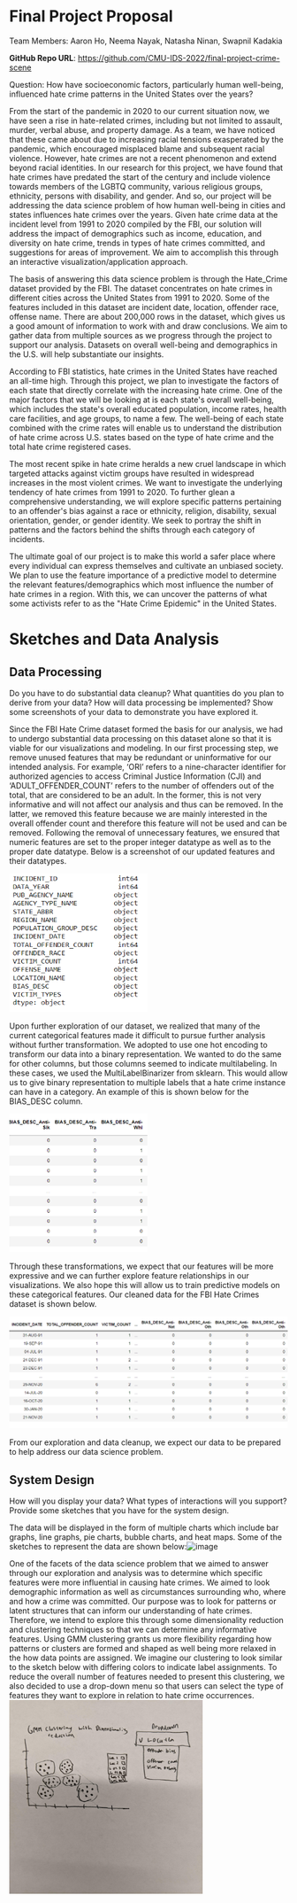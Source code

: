 # Final Project Proposal

Team Members:
Aaron Ho,
Neema Nayak,
Natasha Ninan,
Swapnil Kadakia

**GitHub Repo URL**: https://github.com/CMU-IDS-2022/final-project-crime-scene

Question: How have socioeconomic factors, particularly human well-being, influenced hate crime patterns in the United States over the years?

From the start of the pandemic in 2020 to our current situation now, we have seen a rise in hate-related crimes, including but not limited to assault, murder, verbal abuse, and property damage. As a team, we have noticed that these came about due to increasing racial tensions exasperated by the pandemic, which encouraged misplaced blame and subsequent racial violence. However, hate crimes are not a recent phenomenon and extend beyond racial identities. In our research for this project, we have found that hate crimes have predated the start of the century and include violence towards members of the LGBTQ community, various religious groups, ethnicity, persons with disability, and gender. And so, our project will be addressing the data science problem of how human well-being in cities and states influences hate crimes over the years. Given hate crime data at the incident level from 1991 to 2020 compiled by the FBI, our solution will address the impact of demographics such as income, education, and diversity on hate crime, trends in types of hate crimes committed, and suggestions for areas of improvement. We aim to accomplish this through an interactive visualization/application approach.

The basis of answering this data science problem is through the Hate_Crime dataset provided by the FBI. The dataset concentrates on hate crimes in different cities across the United States from 1991 to 2020. Some of the features included in this dataset are incident date, location, offender race, offense name. There are about 200,000 rows in the dataset, which gives us a good amount of information to work with and draw conclusions. We aim to gather data from multiple sources as we progress through the project to support our analysis. Datasets on overall well-being and demographics in the U.S. will help substantiate our insights. 

According to FBI statistics, hate crimes in the United States have reached an all-time high. Through this project, we plan to investigate the factors of each state that directly correlate with the increasing hate crime. One of the major factors that we will be looking at is each state's overall well-being, which includes the state's overall educated population, income rates, health care facilities, and age groups, to name a few. The well-being of each state combined with the crime rates will enable us to understand the distribution of hate crime across U.S. states based on the type of hate crime and the total hate crime registered cases.

The most recent spike in hate crime heralds a new cruel landscape in which targeted attacks against victim groups have resulted in widespread increases in the most violent crimes. We want to investigate the underlying tendency of hate crimes from 1991 to 2020. To further glean a comprehensive understanding, we will explore specific patterns pertaining to an offender's bias against a race or ethnicity, religion, disability, sexual orientation, gender, or gender identity. We seek to portray the shift in patterns and the factors behind the shifts through each category of incidents. 

The ultimate goal of our project is to make this world a safer place where every individual can express themselves and cultivate an unbiased society. We plan to use the feature importance of a predictive model to determine the relevant features/demographics which most influence the number of hate crimes in a region. With this, we can uncover the patterns of what some activists refer to as the "Hate Crime Epidemic" in the United States.


<h1>Sketches and Data Analysis</h1>

<h2>Data Processing</h2>

Do you have to do substantial data cleanup?
What quantities do you plan to derive from your data?
How will data processing be implemented? 
Show some screenshots of your data to demonstrate you have explored it.

Since the FBI Hate Crime dataset formed the basis for our analysis, we had to undergo substantial data processing on this dataset alone so that it is viable for our visualizations and modeling. In our first processing step, we remove unused features that may be redundant or uninformative for our intended analysis. For example, ‘ORI’ refers to a nine-character identifier for authorized agencies to access Criminal Justice Information (CJI) and ‘ADULT_OFFENDER_COUNT’ refers to the number of offenders out of the total, that are considered to be an adult. In the former, this is not very informative and will not affect our analysis and thus can be removed. In the latter, we removed this feature because we are mainly interested in the overall offender count and therefore this feature will not be used and can be removed. Following the removal of unnecessary features, we ensured that numeric features are set to the proper integer datatype as well as to the proper date datatype. Below is a screenshot of our updated features and their datatypes. 

<img src="https://github.com/CMU-IDS-2022/final-project-crime-scene/blob/main/images/new_features.PNG" width="250" height="250">

Upon further exploration of our dataset, we realized that many of the current categorical features made it difficult to pursue further analysis without further transformation. We adopted to use one hot encoding to transform our data into a binary representation. We wanted to do the same for other columns, but those columns seemed to indicate multilabeling. In these cases, we used the MultiLabelBinarizer from sklearn. This would allow us to give binary representation to multiple labels that a hate crime instance can have in a category. An example of this is shown below for the BIAS_DESC column.

<img src="https://github.com/CMU-IDS-2022/final-project-crime-scene/blob/main/images/mlb.PNG" width="250" height="250">

 Through these transformations, we expect that our features will be more expressive and we can further explore feature relationships in our visualizations. We also hope this will allow us to train predictive models on these categorical features. Our cleaned data for the FBI Hate Crimes dataset is shown below.

<img src="https://github.com/CMU-IDS-2022/final-project-crime-scene/blob/main/images/transformed_dataframe.PNG">

From our exploration and data cleanup, we expect our data to be prepared to help address our data science problem. 

<h2>System Design</h2>
  
How will you display your data? What types of interactions will you support? 
Provide some sketches that you have for the system design.

The data will be displayed in the form of multiple charts which include bar graphs, line graphs, pie charts, bubble charts, and heat maps. Some of the sketches to represent the data are shown below:![image](https://user-images.githubusercontent.com/90164318/163602669-1a225c59-0ed5-4325-a0e2-7d595f2809c0.png)


One of the facets of the data science problem that we aimed to answer through our exploration and analysis was to determine which specific features were more influential in causing hate crimes. We aimed to look demographic information as well as circumstances surrounding who, where and how a crime was committed. Our purpose was to look for patterns or latent structures that can inform our understanding of hate crimes. Therefore, we intend to explore this through some dimensionality reduction and clustering techniques so that we can determine any informative features. Using GMM clustering grants us more flexibility regarding how patterns or clusters are formed and shaped as well being more relaxed in the how data points are assigned. We imagine our clustering to look similar to the sketch below with differing colors to indicate label assignments. To reduce the overall number of features needed to present this clustering, we also decided to use a drop-down menu so that users can select the type of features they want to explore in relation to hate crime occurrences.
<img src="https://github.com/CMU-IDS-2022/final-project-crime-scene/blob/main/images/clustering_sketch.jpg" width="350" height="350">
